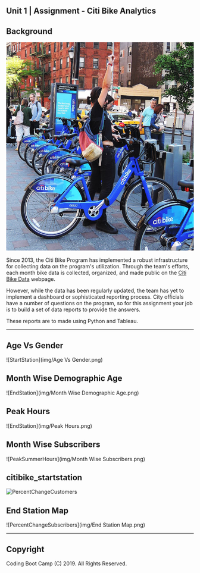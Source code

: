 ## Unit 1 | Assignment - Citi Bike Analytics

## Background

![Citi-Bikes](img/citi-bike-station-bikes.jpg)

Since 2013, the Citi Bike Program has implemented a robust infrastructure for collecting data on the program's utilization. Through the team's efforts, each month bike data is collected, organized, and made public on the [Citi Bike Data](https://www.citibikenyc.com/system-data) webpage.

However, while the data has been regularly updated, the team has yet to implement a dashboard or sophisticated reporting process. City officials have a number of questions on the program, so for this assignment your job is to build a set of data reports to provide the answers.

These reports are to made using Python and Tableau. 

<hr>

## Age Vs Gender
![StartStation](img/Age Vs Gender.png)

## Month Wise Demographic Age
![EndStation](img/Month Wise Demographic Age.png)

## Peak Hours
![EndStation](img/Peak Hours.png)

## Month Wise Subscribers
![PeakSummerHours](img/Month Wise Subscribers.png)

## citibike_startstation
![PercentChangeCustomers](img/citibike_startstation.png)

## End Station Map
![PercentChangeSubscribers](img/End Station Map.png)

<hr>

## Copyright

Coding Boot Camp (C) 2019. All Rights Reserved.
